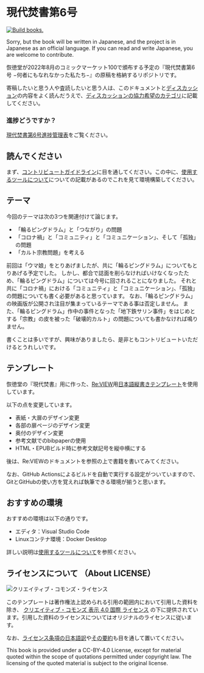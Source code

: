 # 現代焚書第6号

[![Build books.](https://github.com/huideyeren/XiandaiFenshuVol6/actions/workflows/jobs.yml/badge.svg)](https://github.com/huideyeren/XiandaiFenshuVol6/actions/workflows/jobs.yml)

Sorry, but the book will be written in Japanese, and the project is in Japanese as an official language. If you can read and write Japanese, you are welcome to contribute.

恢徳堂が2022年8月のコミックマーケット100で頒布する予定の『現代焚書第6号 −何者にもなれなかった私たち−』の原稿を格納するリポジトリです。

寄稿したいと思う人や査読したいと思う人は、このドキュメントと[ディスカッション](https://github.com/huidetang/XiandaiFenshuVol6/discussions)の内容をよく読んだうえで、[ディスカッションの協力希望のカテゴリ](https://github.com/huidetang/XiandaiFenshuVol6/discussions/categories/%E5%8D%94%E5%8A%9B%E5%B8%8C%E6%9C%9B)に記載してください。

### 進捗どうですか？

[現代焚書第6号進捗管理表](https://github.com/orgs/huidetang/projects/4)をご覧ください。

## 読んでください

まず、[コントリビュートガイドライン](https://github.com/huidetang/XiandaiFenshuVol6/wiki/%E3%82%B3%E3%83%B3%E3%83%88%E3%83%AA%E3%83%93%E3%83%A5%E3%83%BC%E3%83%88%E3%82%AC%E3%82%A4%E3%83%89%E3%83%A9%E3%82%A4%E3%83%B3)に目を通してください。この中に、[使用するツールについて](https://github.com/huidetang/XiandaiFenshuVol6/wiki/%E4%BD%BF%E7%94%A8%E3%81%99%E3%82%8B%E3%83%84%E3%83%BC%E3%83%AB%E3%81%AB%E3%81%A4%E3%81%84%E3%81%A6)についての記載があるのでこれを見て環境構築してください。

## テーマ

今回のテーマは次の3つを関連付けて論じます。

- 「輪るピングドラム」と「つながり」の問題
- 「コロナ禍」と「コミュニティ」と「コミュニケーション」、そして「孤独」の問題
- 「カルト宗教問題」を考える

前回は「ウマ娘」をとりあげましたが、共に「輪るピングドラム」についてもとりあげる予定でした。
しかし、都合で誌面を削らなければいけなくなったため、「輪るピングドラム」については今号に回されることになりました。
それと共に「コロナ禍」における「コミュニティ」と「コミュニケーション」、「孤独」の問題についても書く必要があると思っています。
なお、「輪るピングドラム」の映画版が公開され注目が集まっているテーマである事は否定しません。
また、「輪るピングドラム」作中の事件となった「地下鉄サリン事件」をはじめとする「宗教」の皮を被った「破壊的カルト」の問題についても書かなければ鳴りません。

書くことは多いですが、興味がありましたら、是非ともコントリビュートいただけるとうれしいです。

## テンプレート

恢徳堂の『現代焚書』用に作った、[Re:VIEW](https://github.com/kmuto/review)用[日本語縦書きテンプレート](https://github.com/huidetang/XiandaiFenshuTemplate)を使用しています。

以下の点を変更しています。

- 表紙・大扉のデザイン変更
- 各部の扉ページのデザイン変更
- 奥付のデザイン変更
- 参考文献でのbibpaperの使用
- HTML・EPUBビルド時に参考文献記号を縦中横にする

後は、Re:VIEWのドキュメントを参照の上で書籍を書いてみてください。

なお、GitHub Actionsによるビルドを自動で実行する設定がついていますので、GitとGitHubの使い方を覚えれば執筆できる環境が揃うと思います。

## おすすめの環境

おすすめの環境は以下の通りです。

- エディタ：Visual Studio Code
- Linuxコンテナ環境：Docker Desktop

詳しい説明は[使用するツールについて](https://github.com/huidetang/XiandaiFenshuVol6/wiki/%E4%BD%BF%E7%94%A8%E3%81%99%E3%82%8B%E3%83%84%E3%83%BC%E3%83%AB%E3%81%AB%E3%81%A4%E3%81%84%E3%81%A6)を参照ください。

## ライセンスについて （About LICENSE）

![クリエイティブ・コモンズ・ライセンス](https://i.creativecommons.org/l/by/4.0/88x31.png)

このテンプレートは著作権法上認められる引用の範囲内において引用した資料を除き、 [クリエイティブ・コモンズ 表示 4.0 国際 ライセンス](http://creativecommons.org/licenses/by/4.0/) の下に提供されています。引用した資料のライセンスについてはオリジナルのライセンスに従います。

なお、[ライセンス条項の日本語訳](https://creativecommons.org/licenses/by/4.0/legalcode.ja)や[その要約](https://creativecommons.org/licenses/by/4.0/deed.ja)も目を通して置いてください。

This book is provided under a CC-BY-4.0 License, except for material quoted within the scope of quotations permitted under copyright law. The licensing of the quoted material is subject to the original license.
